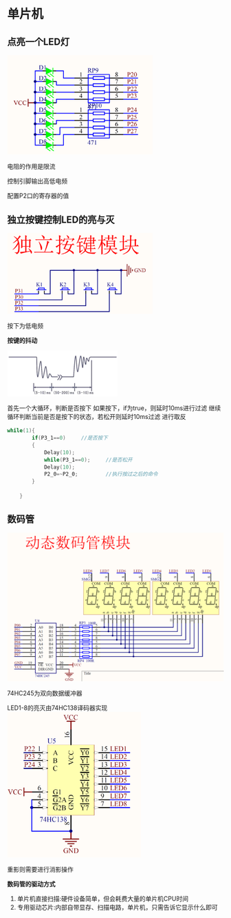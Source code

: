 # 单片机

## 点亮一个LED灯

<img src="./Readme.assets/image-20221220140151570.png" alt="image-20221220140151570" style="zoom:33%;" />

电阻的作用是限流

控制引脚输出高低电频 

配置P2口的寄存器的值

## 独立按键控制LED的亮与灭

<img src="./Readme.assets/image-20221220154939704.png" alt="image-20221220154939704" style="zoom:33%;" />

按下为低电频

**按键的抖动**

<img src="./Readme.assets/image-20221220161822815.png" alt="image-20221220161822815" style="zoom:25%;" />

首先一个大循环，判断是否按下
如果按下，if为true，则延时10ms进行过滤
继续循环判断当前是否是按下的状态，若松开则延时10ms过滤
进行取反

```c
while(1){
		if(P3_1==0)		//是否按下
		{
			Delay(10);
			while(P3_1==0);		//是否松开
			Delay(10);
			P2_0=~P2_0;			//执行按过之后的命令
		}
	
	}
```

## 数码管

<img src="./Readme.assets/image-20221221140407008.png" alt="image-20221221140407008" style="zoom:50%;" />

74HC245为双向数据缓冲器

LED1-8的亮灭由74HC138译码器实现<img src="./Readme.assets/image-20221221142627841.png" alt="image-20221221142627841" style="zoom:33%;" />

重影则需要进行消影操作

**数码管的驱动方式**

1. 单片机直接扫描:硬件设备简单，但会耗费大量的单片机CPU时间
2. 专用驱动芯片:内部自带显存、扫描电路，单片机，只需告诉它显示什么即可
